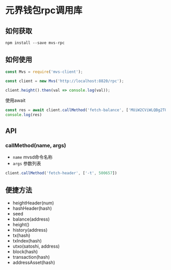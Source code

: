# 元界钱包rpc调用库

## 如何获取
```
npm install --save mvs-rpc

```

## 如何使用

```js
const Mvs = require('mvs-client');

const client = new Mvs('http://localhost:8820/rpc');

client.height().then(val => console.log(val));

```

使用await
```js
const res = await client.callMethod('fetch-balance', ['MUiW2CViWLQBg2TQDsRt1Pcj7KyrdqFPj7']);
console.log(res)

```

## API

### callMethod(name, args)
- `name` mvsd命令名称
- `args` 参数列表

```js
client.callMethod('fetch-header', ['-t', 500657])
```

## 便捷方法

- heightHeader(num)
- hashHeader(hash)
- seed
- balance(address)
- height()
- history(address)
- tx(hash)
- txIndex(hash)
- utxo(satoshi, address)
- block(hash)
- transaction(hash)
- addressAsset(hash)